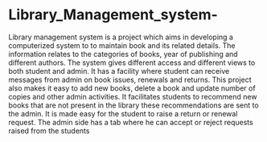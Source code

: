 # Library_Management_system-
Library management system is a project which aims in developing a computerized system to
to maintain book and its related details. The information relates to the categories of books, year of publishing and different authors. The system gives different access and different views to both student and admin. It has a facility where student can receive messages from admin on book issues, renewals and returns. This project also makes it easy to add new books, delete a book and update number of copies and other admin activities.
It facilitates students to recommend new books that are not present in the library these recommendations are sent to the admin. It is made easy for the student to raise a return or renewal request. The admin side has a tab where he can accept or reject requests raised from the students
